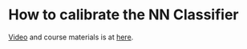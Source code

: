 # How to calibrate the NN Classifier

[Video](https://youtu.be/rhnqZV6eKlg) and course materials is at [here](http://kdd2020.nplan.io/).



